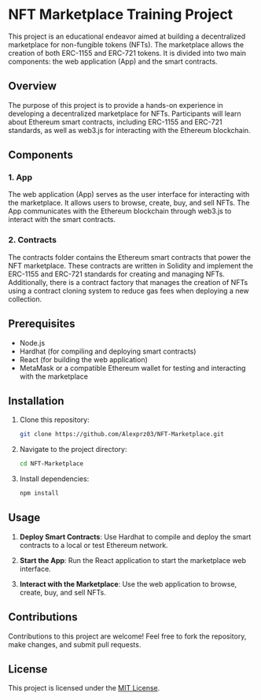 # NFT Marketplace Training Project

This project is an educational endeavor aimed at building a decentralized marketplace for non-fungible tokens (NFTs). The marketplace allows the creation of both ERC-1155 and ERC-721 tokens. It is divided into two main components: the web application (App) and the smart contracts.

## Overview

The purpose of this project is to provide a hands-on experience in developing a decentralized marketplace for NFTs. Participants will learn about Ethereum smart contracts, including ERC-1155 and ERC-721 standards, as well as web3.js for interacting with the Ethereum blockchain.

## Components

### 1. App

The web application (App) serves as the user interface for interacting with the marketplace. It allows users to browse, create, buy, and sell NFTs. The App communicates with the Ethereum blockchain through web3.js to interact with the smart contracts.

### 2. Contracts

The contracts folder contains the Ethereum smart contracts that power the NFT marketplace. These contracts are written in Solidity and implement the ERC-1155 and ERC-721 standards for creating and managing NFTs. Additionally, there is a contract factory that manages the creation of NFTs using a contract cloning system to reduce gas fees when deploying a new collection.

## Prerequisites

- Node.js
- Hardhat (for compiling and deploying smart contracts)
- React (for building the web application)
- MetaMask or a compatible Ethereum wallet for testing and interacting with the marketplace

## Installation

1. Clone this repository:

   ```sh
   git clone https://github.com/Alexprz03/NFT-Marketplace.git
   ```

2. Navigate to the project directory:

   ```sh
   cd NFT-Marketplace
   ```

3. Install dependencies:

   ```sh
   npm install
   ```

## Usage

1. **Deploy Smart Contracts**: Use Hardhat to compile and deploy the smart contracts to a local or test Ethereum network.

2. **Start the App**: Run the React application to start the marketplace web interface.

3. **Interact with the Marketplace**: Use the web application to browse, create, buy, and sell NFTs.

## Contributions

Contributions to this project are welcome! Feel free to fork the repository, make changes, and submit pull requests.

## License

This project is licensed under the [MIT License](LICENSE).
